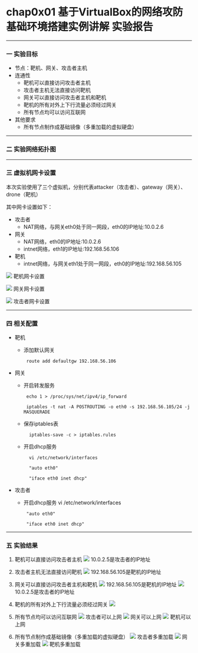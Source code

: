 # chap0x01 基于VirtualBox的网络攻防基础环境搭建实例讲解 实验报告 #

----------
### 一 实验目标 ###
- 节点：靶机、网关、攻击者主机
- 连通性
   - 靶机可以直接访问攻击者主机
   - 攻击者主机无法直接访问靶机
   - 网关可以直接访问攻击者主机和靶机
   - 靶机的所有对外上下行流量必须经过网关
   - 所有节点均可以访问互联网
- 其他要求
   - 所有节点制作成基础镜像（多重加载的虚拟硬盘）

----------
### 二 实验网络拓扑图 ###


----------
### 三 虚拟机网卡设置 ###

本次实验使用了三个虚拟机，分别代表attacker（攻击者）、gateway（网关）、drone（靶机）


其中网卡设置如下：

- 攻击者
   - NAT网络，与网关eth0处于同一网段，eth0的IP地址:10.0.2.6
- 网关
   - NAT网络，eth0的IP地址:10.0.2.6
   - intnet网络，eth1的IP地址:192.168.56.106
- 靶机
   - intnet网络，与网关eth1处于同一网段，eth0的IP地址:192.168.56.105

![](https://i.imgur.com/OGESeoI.png)
靶机网卡设置

![](https://i.imgur.com/flozitq.png)
网关网卡设置

![](https://i.imgur.com/o7wLPKJ.png)
攻击者网卡设置

----------
### 四 相关配置 ###
- 靶机
  - 添加默认网关
  
         route add defaultgw 192.168.56.106

- 网关
  - 开启转发服务
  
         echo 1 > /proc/sys/net/ipv4/ip_forward

         iptables -t nat -A POSTROUTING -o eth0 -s 192.168.56.105/24 -j MASQUERADE

  - 保存iptables表

          iptables-save -c > iptables.rules

  - 开启dhcp服务

          vi /etc/network/interfaces
       
          "auto eth0"

          "iface eth0 inet dhcp"

- 攻击者
   - 开启dhcp服务
          vi /etc/network/interfaces
        
          "auto eth0"

          "iface eth0 inet dhcp"

----------
### 五 实验结果 ###
1. 靶机可以直接访问攻击者主机
![](https://i.imgur.com/aGFnk1m.png)
10.0.2.5是攻击者的IP地址

2. 攻击者主机无法直接访问靶机
![](https://i.imgur.com/BRsuQAA.png)
192.168.56.105是靶机的IP地址

3. 网关可以直接访问攻击者主机和靶机
![](https://i.imgur.com/d6G8ufq.png)
192.168.56.105是靶机的IP地址
![](https://i.imgur.com/XPAyQgx.png)
10.0.2.5是攻击者的IP地址

4. 靶机的所有对外上下行流量必须经过网关
![](https://i.imgur.com/3pgbSJR.png)

5. 所有节点均可以访问互联网
![](https://i.imgur.com/MJimNVL.png)
攻击者可以上网
![](https://i.imgur.com/FaZd0yc.png)
网关可以上网
![](https://i.imgur.com/FfHXQqv.png)
靶机可以上网

6. 所有节点制作成基础镜像（多重加载的虚拟硬盘）
![](https://i.imgur.com/h4YtdBq.png)
攻击者多重加载
![](https://i.imgur.com/mI893jf.png)
网关多重加载
![](https://i.imgur.com/TEQrZIC.png)
靶机多重加载